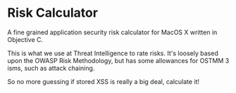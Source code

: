 # Risk Calculator
A fine grained application security risk calculator for MacOS X written in Objective C. 

This is what we use at Threat Intelligence to rate risks. It's loosely based upon the OWASP Risk Methodology, but has
some allowances for OSTMM 3 isms, such as attack chaining. 

So no more guessing if stored XSS is really a big deal, calculate it!
